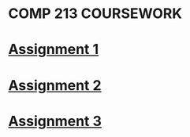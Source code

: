 # COMP 213 COURSEWORK

# [Assignment 1](Assignment_1)
# [Assignment 2](Assignment_2)
# [Assignment 3](Assignment_3)
